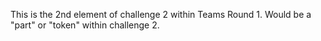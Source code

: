 This is the 2nd element of challenge 2 within Teams Round 1. 
Would be a "part" or "token" within challenge 2. 